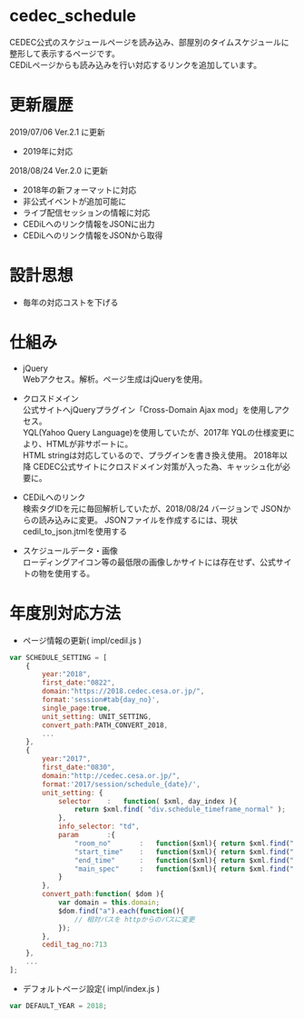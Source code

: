 # cedec_schedule
CEDEC公式のスケジュールページを読み込み、部屋別のタイムスケジュールに整形して表示するページです。  
CEDiLページからも読み込みを行い対応するリンクを追加しています。

# 更新履歴
2019/07/06 Ver.2.1 に更新  
* 2019年に対応

2018/08/24 Ver.2.0 に更新
* 2018年の新フォーマットに対応
* 非公式イベントが追加可能に
* ライブ配信セッションの情報に対応
* CEDiLへのリンク情報をJSONに出力
* CEDiLへのリンク情報をJSONから取得

# 設計思想
* 毎年の対応コストを下げる

# 仕組み
* jQuery  
Webアクセス。解析。ページ生成はjQueryを使用。

* クロスドメイン  
公式サイトへjQueryプラグイン「Cross-Domain Ajax mod」を使用しアクセス。  
YQL(Yahoo Query Language)を使用していたが、2017年 YQLの仕様変更により、HTMLが非サポートに。  
HTML stringは対応しているので、プラグインを書き換え使用。
2018年以降 CEDEC公式サイトにクロスドメイン対策が入った為、キャッシュ化が必要に。

* CEDiLへのリンク  
検索タグIDを元に毎回解析していたが、2018/08/24 バージョンで JSONからの読み込みに変更。
JSONファイルを作成するには、現状 cedil_to_json.jtmlを使用する

* スケジュールデータ・画像  
ローディングアイコン等の最低限の画像しかサイトには存在せず、公式サイトの物を使用する。  

# 年度別対応方法
* ページ情報の更新( impl/cedil.js )
```javascript
var SCHEDULE_SETTING = [
	{ 
        year:"2018",
        first_date:"0822",
        domain:"https://2018.cedec.cesa.or.jp/",
        format:'session#tab{day_no}',
        single_page:true,
        unit_setting: UNIT_SETTING,
        convert_path:PATH_CONVERT_2018,
        ...
    },
	{
        year:"2017",
        first_date:"0830",
        domain:"http://cedec.cesa.or.jp/",
        format:'2017/session/schedule_{date}/',	
        unit_setting: {
            selector	:	function( $xml, day_index ){
                return $xml.find( "div.schedule_timeframe_normal" );
            },
            info_selector: "td",
            param		:{
                "room_no"		:	function($xml){ return $xml.find(".room_number").text();},
                "start_time"	:	function($xml){ return $xml.find(".ss_time_start").text();},
                "end_time"		:	function($xml){ return $xml.find(".ss_time_end").text();},
                "main_spec"		:	function($xml){ return $xml.find(".ss_ippr_icon + img"); }
            }
        },
        convert_path:function( $dom ){
            var domain = this.domain;
            $dom.find("a").each(function(){
                // 相対パスを httpからのパスに変更
            });	
        },
        cedil_tag_no:713
    },
    ...
];
```
* デフォルトページ設定( impl/index.js )  
```javascript
var DEFAULT_YEAR = 2018;
```
